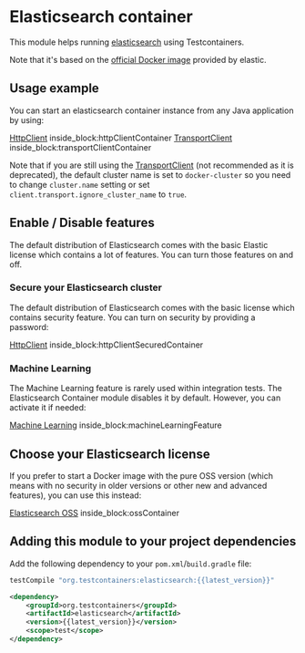 # Elasticsearch container

This module helps running [elasticsearch](https://www.elastic.co/products/elasticsearch) using
Testcontainers.

Note that it's based on the [official Docker image](https://www.elastic.co/guide/en/elasticsearch/reference/current/docker.html) provided by elastic.

## Usage example

You can start an elasticsearch container instance from any Java application by using:

<!--codeinclude-->
[HttpClient](../../modules/elasticsearch/src/test/java/org/testcontainers/elasticsearch/ElasticsearchContainerTest.java) inside_block:httpClientContainer
[TransportClient](../../modules/elasticsearch/src/test/java/org/testcontainers/elasticsearch/ElasticsearchContainerTest.java) inside_block:transportClientContainer
<!--/codeinclude-->


Note that if you are still using the [TransportClient](https://www.elastic.co/guide/en/elasticsearch/client/java-api/current/transport-client.html)
(not recommended as it is deprecated), the default cluster name is set to `docker-cluster` so you need to change `cluster.name` setting
or set `client.transport.ignore_cluster_name` to `true`.

## Enable / Disable features

The default distribution of Elasticsearch comes with the basic Elastic license which contains a lot of features.
You can turn those features on and off.

### Secure your Elasticsearch cluster

The default distribution of Elasticsearch comes with the basic license which contains security feature.
You can turn on security by providing a password:

<!--codeinclude-->
[HttpClient](../../modules/elasticsearch/src/test/java/org/testcontainers/elasticsearch/ElasticsearchContainerTest.java) inside_block:httpClientSecuredContainer
<!--/codeinclude-->

### Machine Learning

The Machine Learning feature is rarely used within integration tests. 
The Elasticsearch Container module disables it by default.
However, you can activate it if needed:

<!--codeinclude-->
[Machine Learning](../../modules/elasticsearch/src/test/java/org/testcontainers/elasticsearch/ElasticsearchContainerTest.java) inside_block:machineLearningFeature
<!--/codeinclude-->

## Choose your Elasticsearch license

If you prefer to start a Docker image with the pure OSS version (which means with no security in older versions or
other new and advanced features), you can use this instead:

<!--codeinclude-->
[Elasticsearch OSS](../../modules/elasticsearch/src/test/java/org/testcontainers/elasticsearch/ElasticsearchContainerTest.java) inside_block:ossContainer
<!--/codeinclude-->

## Adding this module to your project dependencies

Add the following dependency to your `pom.xml`/`build.gradle` file:

```groovy tab='Gradle'
testCompile "org.testcontainers:elasticsearch:{{latest_version}}"
```

```xml tab='Maven'
<dependency>
    <groupId>org.testcontainers</groupId>
    <artifactId>elasticsearch</artifactId>
    <version>{{latest_version}}</version>
    <scope>test</scope>
</dependency>
```
